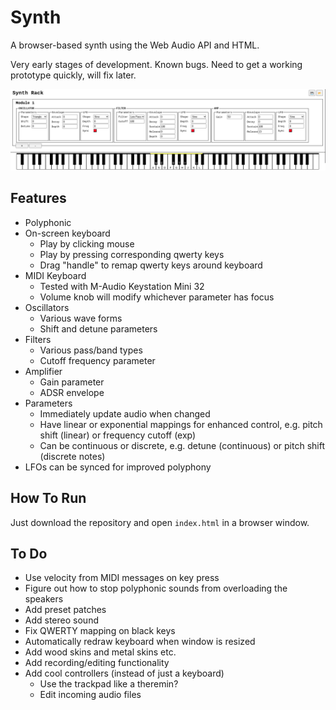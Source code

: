 # Synth

A browser-based synth using the Web Audio API and HTML.

Very early stages of development.  Known bugs.  Need to get a working prototype quickly, will fix later.

![synth screenshot](./images/screenshot4.png)

## Features

* Polyphonic
* On-screen keyboard
    * Play by clicking mouse
    * Play by pressing corresponding qwerty keys
    * Drag "handle" to remap qwerty keys around keyboard
* MIDI Keyboard
    * Tested with M-Audio Keystation Mini 32
    * Volume knob will modify whichever parameter has focus
* Oscillators
    * Various wave forms
    * Shift and detune parameters
* Filters
    * Various pass/band types
    * Cutoff frequency parameter
* Amplifier
    * Gain parameter
    * ADSR envelope
* Parameters
    * Immediately update audio when changed
    * Have linear or exponential mappings for enhanced control, e.g. pitch shift (linear) or frequency cutoff (exp)
    * Can be continuous or discrete, e.g. detune (continuous) or pitch shift (discrete notes)
* LFOs can be synced for improved polyphony

## How To Run

Just download the repository and open `index.html` in a browser window.

## To Do

* Use velocity from MIDI messages on key press
* Figure out how to stop polyphonic sounds from overloading the speakers
* Add preset patches
* Add stereo sound
* Fix QWERTY mapping on black keys
* Automatically redraw keyboard when window is resized
* Add wood skins and metal skins etc.
* Add recording/editing functionality
* Add cool controllers (instead of just a keyboard)
    * Use the trackpad like a theremin?
    * Edit incoming audio files

